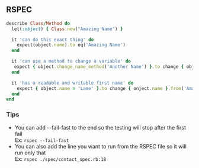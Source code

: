 ## RSPEC
```ruby
describe Class/Method do
  let(:object) { Class.new("Amazing Name") }

  it 'can do this exact thing' do
    expect(object.name).to eq('Amazing Name')
  end

  it 'can use a method to change a variable' do
   expect { object.change_name_method('Another Name') }.to change { object.name }.to 'Lame'
  end

  it 'has a readable and writable first name' do
    expect { object.name = 'Lame' }.to change { onject.name }.from('Amazing Name').to('Lame')
  end
end
```
### Tips
- You can add --fail-fast to the end so the testing will stop after the first fail  
Ex: `rspec --fail-fast`
- You can also add the line you want to run from the RSPEC file so it will run only that  
Ex: `rspec ./spec/contact_spec.rb:18`
